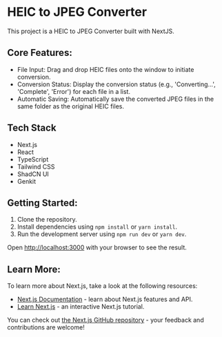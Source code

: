 # HEIC to JPEG Converter

This project is a HEIC to JPEG Converter built with NextJS.

## Core Features:

- File Input: Drag and drop HEIC files onto the window to initiate conversion.
- Conversion Status: Display the conversion status (e.g., 'Converting...', 'Complete', 'Error') for each file in a list.
- Automatic Saving: Automatically save the converted JPEG files in the same folder as the original HEIC files.

## Tech Stack

- Next.js
- React
- TypeScript
- Tailwind CSS
- ShadCN UI
- Genkit

## Getting Started:

1. Clone the repository.
2. Install dependencies using `npm install` or `yarn install`.
3. Run the development server using `npm run dev` or `yarn dev`.

Open [http://localhost:3000](http://localhost:3000) with your browser to see the result.

## Learn More:

To learn more about Next.js, take a look at the following resources:

- [Next.js Documentation](https://nextjs.org/docs) - learn about Next.js features and API.
- [Learn Next.js](https://nextjs.org/learn) - an interactive Next.js tutorial.

You can check out [the Next.js GitHub repository](https://github.com/vercel/next.js/) - your feedback and contributions are welcome!
